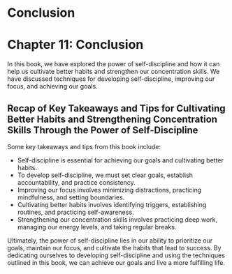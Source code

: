 # Conclusion

Chapter 11: Conclusion
======================

In this book, we have explored the power of self-discipline and how it can help us cultivate better habits and strengthen our concentration skills. We have discussed techniques for developing self-discipline, improving our focus, and achieving our goals.

Recap of Key Takeaways and Tips for Cultivating Better Habits and Strengthening Concentration Skills Through the Power of Self-Discipline
-----------------------------------------------------------------------------------------------------------------------------------------

Some key takeaways and tips from this book include:

* Self-discipline is essential for achieving our goals and cultivating better habits.
* To develop self-discipline, we must set clear goals, establish accountability, and practice consistency.
* Improving our focus involves minimizing distractions, practicing mindfulness, and setting boundaries.
* Cultivating better habits involves identifying triggers, establishing routines, and practicing self-awareness.
* Strengthening our concentration skills involves practicing deep work, managing our energy levels, and taking regular breaks.

Ultimately, the power of self-discipline lies in our ability to prioritize our goals, maintain our focus, and cultivate the habits that lead to success. By dedicating ourselves to developing self-discipline and using the techniques outlined in this book, we can achieve our goals and live a more fulfilling life.